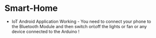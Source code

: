 # Smart-Home
* IoT Android Application
Working - You need to connect your phone to the Bluetooth Module and then switch on\off the lights or fan or any device connected to the Arduino !
